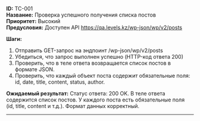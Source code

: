 **ID:** TC-001  
**Название:** Проверка успешного получения списка постов</br>
**Приоритет:** Высокий  
**Предусловия:** Доступен API https://qa.levels.kz/wp-json/wp/v2/posts

**Шаги:**
1. Отправить GET-запрос на эндпоинт /wp-json/wp/v2/posts
2. Убедиться, что запрос выполнен успешно (HTTP-код ответа 200)
3. Проверить, что в теле ответа возвращается список постов в формате JSON.
4. Проверить, что каждый объект поста содержит обязательные поля: id, date, title, content, status, author. </br>

**Ожидаемый результат:** Статус ответа: 200 OK. В теле ответа содержится список постов. У каждого поста есть обязательные поля (id, title, content и т.д.). Формат данных корректный.

---
